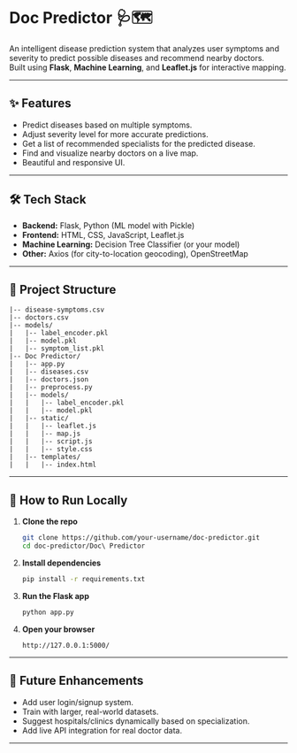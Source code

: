 # Doc Predictor 🩺🗺️

An intelligent disease prediction system that analyzes user symptoms and severity to predict possible diseases and recommend nearby doctors.  
Built using **Flask**, **Machine Learning**, and **Leaflet.js** for interactive mapping.

---

## ✨ Features

- Predict diseases based on multiple symptoms.
- Adjust severity level for more accurate predictions.
- Get a list of recommended specialists for the predicted disease.
- Find and visualize nearby doctors on a live map.
- Beautiful and responsive UI.

---

## 🛠️ Tech Stack

- **Backend:** Flask, Python (ML model with Pickle)
- **Frontend:** HTML, CSS, JavaScript, Leaflet.js
- **Machine Learning:** Decision Tree Classifier (or your model)
- **Other:** Axios (for city-to-location geocoding), OpenStreetMap

---

## 📂 Project Structure

```
|-- disease-symptoms.csv
|-- doctors.csv
|-- models/
|   |-- label_encoder.pkl
|   |-- model.pkl
|   |-- symptom_list.pkl
|-- Doc Predictor/
|   |-- app.py
|   |-- diseases.csv
|   |-- doctors.json
|   |-- preprocess.py
|   |-- models/
|   |   |-- label_encoder.pkl
|   |   |-- model.pkl
|   |-- static/
|   |   |-- leaflet.js
|   |   |-- map.js
|   |   |-- script.js
|   |   |-- style.css
|   |-- templates/
|   |   |-- index.html
```

---

## 🚀 How to Run Locally

1. **Clone the repo**
   ```bash
   git clone https://github.com/your-username/doc-predictor.git
   cd doc-predictor/Doc\ Predictor
   ```

2. **Install dependencies**
   ```bash
   pip install -r requirements.txt
   ```

3. **Run the Flask app**
   ```bash
   python app.py
   ```

4. **Open your browser**
   ```
   http://127.0.0.1:5000/
   ```

---

## 🎯 Future Enhancements

- Add user login/signup system.
- Train with larger, real-world datasets.
- Suggest hospitals/clinics dynamically based on specialization.
- Add live API integration for real doctor data.

---

